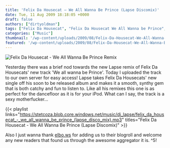 ```yaml
---
title: 'Felix Da Housecat – We All Wanna Be Prince (Lapse Discomix)'
date: Tue, 11 Aug 2009 18:18:05 +0000
draft: false
authors: ["dirtyoldman"]
tags: ["Felix Da Housecat", "Felix Da Housecat We All Wanna be Prince", "Felix Da Housecat We All Wanna be Prince Lapse Discomix", "lapse", "We All Wanna Be Prince"]
categories: ["Music"]
thumbnail: '/wp-content/uploads/2009/08/Felix-Da-Housecat-We-All-Wanna-Be-Prince-Remix-150x150.jpg'
featured: '/wp-content/uploads/2009/08/Felix-Da-Housecat-We-All-Wanna-Be-Prince-Remix-304x190.jpg'
---
```


![Felix Da Housecat - We All Wanna Be Prince Remix](/wp-content/uploads/2009/08/Felix-Da-Housecat-We-All-Wanna-Be-Prince-Remix.jpg "Felix Da Housecat - We All Wanna Be Prince Remix")

Yesterday there was a brief nod towards the new Lapse remix of Felix Da Housecats' new track 'We all wanna be Prince'. Today I uploaded the track to our own server for easy access! Lapse takes Felix Da Housecats' new single off his soon to be released album and makes it a smooth, synthy gem that is both catchy and fun to listen to. Like all his remixes this one is as perfect for the dancefloor as it is for your iPod. What can I say, the track is a sexy motherfucker...

{{< playlist
    links="https://stetcoza.blob.core.windows.net/music/dj_lapse/felix_da_housecat_-_we_all_wanna_be_prince_(lapse_disco_mix).mp3"
    titles="Felix Da Housecat - We All Wanna Be Prince (Lapse Discomix)" >}}

Also I just wanna thank [elbo.ws](http://elbo.ws/) for adding us to their blogroll and welcome any new readers that found us through the awesome aggregator it is. ^5!